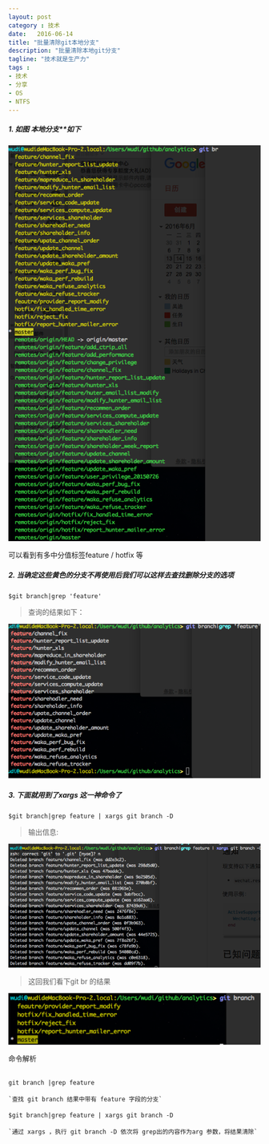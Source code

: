 ```yaml
---
layout: post
category : 技术
date:   2016-06-14
title: "批量清除git本地分支"
description: "批量清除本地git分支"
tagline: "技术就是生产力"
tags : 
- 技术 
- 分享
- OS
- NTFS
---
```


##### 1. 如图 本地分支**如下 
 
![step1](/images/data_remove_git_branch_1.png)

可以看到有多中分值标签feature / hotfix 等

##### 2.  当确定这些黄色的分支不再使用后我们可以这样去查找删除分支的选项

  ``$git branch|grep 'feature'``

> 查询的结果如下： 

![step1](/images/data_remove_git_branch_2.png)


##### 3. 下面就用到了xargs 这一神命令了

``$git branch|grep feature | xargs git branch -D``

> 输出信息: 

![step1](/images/data_remove_git_branch_3.png)


> 这回我们看下git br 的结果

![step4](/images/data_remove_git_branch_4.png) 


命令解析

```

git branch |grep feature 

`查找 git branch 结果中带有 feature 字段的分支`

$git branch|grep feature | xargs git branch -D

`通过 xargs ，执行 git branch -D 依次将 grep出的内容作为arg 参数，将结果清除`

```
